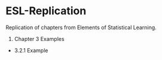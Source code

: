 # ESL-Replication
Replication of chapters from Elements of Statistical Learning.

1. Chapter 3 Examples
  - 3.2.1 Example

